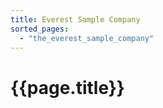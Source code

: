 ```yaml
---
title: Everest Sample Company
sorted_pages:
  - "the_everest_sample_company"
---
```

# {{page.title}}

